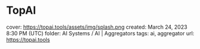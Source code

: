 # TopAI

cover: https://topai.tools/assets/img/splash.png
created: March 24, 2023 8:30 PM (UTC)
folder: AI Systems / AI | Aggregators
tags: ai, aggregator
url: https://topai.tools